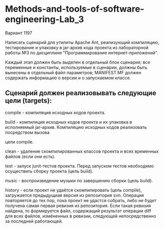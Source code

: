 # Methods-and-tools-of-software-engineering-Lab_3

Вариант 1197

Написать сценарий для утилиты Apache Ant, реализующий компиляцию, тестирование и упаковку в jar-архив кода проекта из лабораторной работы №3 по дисциплине "Программирование интернет-приложений".

Каждый этап должен быть выделен в отдельный блок сценария; все переменные и константы, используемые в сценарии, должны быть вынесены в отдельный файл параметров; MANIFEST.MF должен содержать информацию о версии и о запускаемом классе.

## Cценарий должен реализовывать следующие цели (targets):

compile - компиляция исходных кодов проекта.

build - компиляция исходных кодов проекта и их упаковка в исполняемый jar-архив. Компиляцию исходных кодов реализовать посредством вызова 

цели compile.

clean - удаление скомпилированных классов проекта и всех временных файлов (если они есть).

test - запуск junit-тестов проекта. Перед запуском тестов необходимо осуществить сборку проекта (цель build).

music - воспроизведение музыки по завершению сборки (цель build).

history - если проект не удаётся скомпилировать (цель compile), загружается предыдущиая версия из репозитория svn. Операция повторяется до тех пор, пока проект не удастся собрать, либо не будет получена самая первая ревизия из репозитория. Если такая ревизия найдена, то формируется файл, содержащий результат операции diff для всех файлов, измёненных в ревизии, следующей непосредственно за последней работающей.
